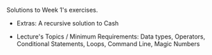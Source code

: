 Solutions to Week 1's exercises.
* Extras:
A recursive solution to Cash

* Lecture's Topics / Minimum Requirements:
Data types, Operators, Conditional Statements, Loops, Command Line, Magic Numbers
